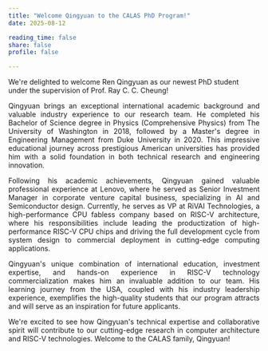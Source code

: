 ```yaml
---
title: "Welcome Qingyuan to the CALAS PhD Program!"
date: 2025-08-12

reading_time: false
share: false
profile: false

---
```

We're delighted to welcome Ren Qingyuan as our newest PhD student under the supervision of Prof. Ray C. C. Cheung!
<!--more-->

<div style="text-align: justify">
Qingyuan brings an exceptional international academic background and valuable industry experience to our research team. He completed his Bachelor of Science degree in Physics (Comprehensive Physics) from The University of Washington in 2018, followed by a Master's degree in Engineering Management from Duke University in 2020. This impressive educational journey across prestigious American universities has provided him with a solid foundation in both technical research and engineering innovation.

Following his academic achievements, Qingyuan gained valuable professional experience at Lenovo, where he served as Senior Investment Manager in corporate venture capital business, specializing in AI and Semiconductor design. Currently, he serves as VP at RiVAI Technologies, a high-performance CPU fabless company based on RISC-V architecture, where his responsibilities include leading the productization of high-performance RISC-V CPU chips and driving the full development cycle from system design to commercial deployment in cutting-edge computing applications.

Qingyuan's unique combination of international education, investment expertise, and hands-on experience in RISC-V technology commercialization makes him an invaluable addition to our team. His learning journey from the USA, coupled with his industry leadership experience, exemplifies the high-quality students that our program attracts and will serve as an inspiration for future applicants.

We're excited to see how Qingyuan's technical expertise and collaborative spirit will contribute to our cutting-edge research in computer architecture and RISC-V technologies. Welcome to the CALAS family, Qingyuan!
</div>
